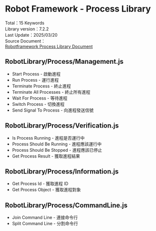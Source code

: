 # Robot Framework - Process Library 
Total：15 Keywords  
Library version：7.2.2  
Last Update：2025/03/20      
Source Document：  
[Robotframework Process Library Document](https://robotframework.org/robotframework/latest/libraries/Process.html)

## RobotLibrary/Process/Management.js
- Start Process - 啟動進程
- Run Process - 運行進程
- Terminate Process - 終止進程
- Terminate All Processes - 終止所有進程
- Wait For Process - 等待進程
- Switch Process - 切換進程
- Send Signal To Process - 向進程發送信號

## RobotLibrary/Process/Verification.js
- Is Process Running - 進程是否運行中
- Process Should Be Running - 進程應該運行中
- Process Should Be Stopped - 進程應該已停止
- Get Process Result - 獲取進程結果

## RobotLibrary/Process/Information.js
- Get Process Id - 獲取進程 ID
- Get Process Object - 獲取進程對象

## RobotLibrary/Process/CommandLine.js
- Join Command Line - 連接命令行
- Split Command Line - 分割命令行